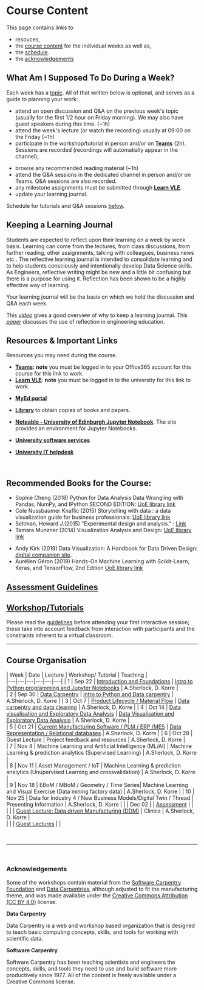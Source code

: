 
# Course Content 

This page contains links to 
* resouces, 
* the [course content](#course_organisation) for the individual weeks as well as, 
* the [schedule](#timetable).
* the [acknowledgements](#acknowledgements) 

## What Am I Supposed To Do During a Week? 

Each week has a [topic](#course_organisation). All of that written below is optional, and serves as a guide to planning your work: 

* attend an open discussion and Q&A on the previous week's topic (usually for the first 1/2 hour on Friday morning). We may also have guest speakers during this time. (~1h)
* attend the week's lecture (or watch the recording) usually at 09:00 on the Friday (~1h)
* participate in the workshop/tutorial in person and/or on **[Teams](https://teams.microsoft.com/l/meetup-join/19%3a-aesL4IX5XwKnSO79A5huVLtkWMnWwecRRObf7NBIuM1%40thread.tacv2/1643816881182?context=%7b%22Tid%22%3a%222e9f06b0-1669-4589-8789-10a06934dc61%22%2c%22Oid%22%3a%2269a6ec46-60d9-4c4e-99e5-c8561f10dbfb%22%7d)** (2h). <!--There is a channel for each tutorial group A and B. --> Sessions are recorded (recordings will automatially appear in the channel);
<!--* submit the week's quizzes via Teams and check your answers against the sample solutions (provided after submission) (~1h) -->
* browse any recommended reading material (~1h)
* attend the Q&A sessions in the dedicated channel in person and/or on Teams. Q&A sessions are also recorded.
* any milestone assignments must be submitted through **[Learn VLE](https://www.learn.ed.ac.uk/webapps/blackboard/content/listContentEditable.jsp?content_id=_6867286_1&course_id=_91471_1)**. 
* update your learning journal.

Schedule for tutorials and Q&A sessions [below](#timetable).
<br />

## Keeping a Learning Journal 

Students are expected to reflect upon their learning on a week by week basis. Learning can come from the lectures, from class discussions, from further reading, other assignments, talking with colleagues, business news etc.. The reflective learning journal is intended to consolidate learning and to help students consciously and intentionally develop Data Science skills. As Engineers, reflective writing might be new and a little bit confusing but there is a purpose for using it. Reflection has been shown to be a highly effective way of learning.

Your learning journal will be the basis on which we hold the discussion and Q&A each week.

This *[video](https://youtu.be/b1eEPp5VSIY)* gives a good overview of why to keep a learning journal. This *[paper](files/Integrating_Reflection_-_ASEE_2014_-_Final.pdf)* discusses the use of reflection in engineering education. 

## Resources & Important Links

Resources you may need during the course. 

* **[Teams](https://teams.microsoft.com/l/team/19%3a-aesL4IX5XwKnSO79A5huVLtkWMnWwecRRObf7NBIuM1%40thread.tacv2/conversations?groupId=121ee619-178b-40e5-8506-530415970cd0&tenantId=2e9f06b0-1669-4589-8789-10a06934dc61):** **note** you must be logged in to your Office365 account for this course for this link to work.   
* **[Learn VLE](https://www.learn.ed.ac.uk/webapps/blackboard/content/listContentEditable.jsp?content_id=_6867286_1&course_id=_91471_1)**: **note** you must be logged in to the university for this link to work.
<!-- * **[Book 1-on-1](https://datavisonline.youcanbook.me)**. The booking link will lapse from the end of each week's bookings, AND work again from Tues 14:00 when new bookings are available -->

* **[MyEd portal](https://www.myed.ed.ac.uk)**   
* **[Library](https://discovered.ed.ac.uk)** to obtain copies of books and papers. 

* **[Noteable - University of Edinburgh Jupyter Notebook](https://noteable.edina.ac.uk/launch)**. The site provides an environment for Jupyter Notebooks.  
* **[University software services](https://www.ed.ac.uk/information-services/computing/desktop-personal/software)**
* **[University IT helpdesk](https://www.ed.ac.uk/information-services/help-consultancy/contact-helpline)**

<!-- * **[VisGuides open discussion forum](https://visguides.org/)** about visualisation guidelines  
* **[Books](https://visualinteractivedata.github.io/res-books)** about visualization
* **[Blogs and Collections](https://visualinteractivedata.github.io/res-collections.html)** about visualization. -->
<br />

## Recommended Books for the Course: 

* Sophie Cheng (2018) Python for Data Analysis Data Wrangling with Pandas, NumPy, and IPython SECOND EDITION: [UoE library link](https://discovered.ed.ac.uk/permalink/44UOE_INST/1viuo5v/cdi_askewsholts_vlebooks_9781491957639)
* Cole Nussbaumer Knaflic (2015) Storytelling with data : a data visualization guide for business professionals: [UoE library link](https://discovered.ed.ac.uk/permalink/44UOE_INST/7g3mt6/alma9924023081002466)
* Seltman, Howard J.(2015) "Experimental design and analysis." : [Link](https://core.ac.uk/download/pdf/193254022.pdf)
* Tamara Munzner (2014) Visualization Analysis and Design: [UoE library link](https://discovered.ed.ac.uk/permalink/f/1njkql8/44UOE_ALMA51246510430002466)
<!-- * Alberto Cairo (2013) The Functional Art: An introduction to information graphics and visualization (Voices That Matter): [PDF preview pages](https://ptgmedia.pearsoncmg.com/images/9780321834737/samplepages/0321834739.pdf) &nbsp;|&nbsp; [UoE Library Link &mdash; hard copy](https://discovered.ed.ac.uk/permalink/f/gfso8q/44UOE_ALMA21114830170002466) &nbsp;|&nbsp; [UoE Library Link &mdash; soft copy](https://discovered.ed.ac.uk/permalink/f/gfso8q/44UOE_ALMA51285758880002466) -->
* Andy Kirk (2019) Data Visualization: A Handbook for Data Driven Design: [digital companion site](http://book.visualisingdata.com).
* Aurélien Géron (2019) Hands-On Machine Learning with Scikit-Learn, Keras, and TensorFlow, 2nd Edition [UoE library link](https://ed.primo.exlibrisgroup.com/discovery/fulldisplay?docid=cdi_proquest_ebookcentral_EBC4822582&context=PC&vid=44UOE_INST:44UOE_VU2&lang=en&search_scope=UoE&adaptor=Primo%20Central&tab=Everything&query=any,contains,Hands-On%20Machine%20Learning%20with%20Scikit-Learn,%20Keras,%20and%20TensorFlow,%202nd%20Edition&offset=0) 

## [Assessment Guidelines](assessment.md)

<!-- In addition to the final project, the course has **three** assignments that need to be submitted to pass. Please note you **MUST** submit all [assignments](assessment.md) whether you attend tutorials or not. You must also attempt weekly quizzes. -->

## [Workshop/Tutorials](tutorials.md) 

Please read the [guidelines](tutorials.md) before attending your first interactive session; these take into account feedback from interaction with participants and the constraints inherent to a virtual classroom. 

***


<a name = "course_organisation"></a>
## Course Organisation

|  Week | Date | Lecture | Workshop/ Tutorial  | Teaching  |    
|---|---|---|---|---|---|
| 1 |  Sep 22 | <a href="session-1#lecture">Introduction and Foundations</a> | <a href="session-1#workshop">Intro to Python programming and Jupyter Notebooks</a>  | A.Sherlock, D. Korre  |  
| 2 | Sep 30  | <a href="session-2#lecture">Data Carpentry</a> |  <a href="session-2#workshop">Intro to Python and Data carpentry</a> |  A.Sherlock, D. Korre  | 
| 3 | Oct 7  | <a href="session-3#lecture">Product Lifecycle / Material Flow</a>  |  <a href="session-3#workshop">Data carpentry and data cleaning</a> |  A.Sherlock, D. Korre  |
| 4 | Oct 14  | <a href="session-4#lecture">Data visualisation and Exploratory Data Analysis</a>  | <a href="session-4#workshop">Data Visualisation and Exploratory Data Analysis</a>  |  A.Sherlock, D. Korre  |   
| 5 | Oct 21  | <a href="session-5#lecture">Current Manufacturing Software / PLM / ERP /MES</a>  |  <a href="session-5#workshop">Data Representation / Relational databases</a> |  A.Sherlock, D. Korre  |
| 6 | Oct 28  | Guest Lecture  | Project feedback and resources  | A.Sherlock, D. Korre  |    
| 7 | Nov 4  | Machine Learning and Artificial Intelligence (ML/AI)  | Machine Learning & prediction analytics (Supervised Learning)   | A.Sherlock, D. Korre  |   
| 8 | Nov 11  | Asset Management / IoT  | Machine Learning & prediction analytics (Unupervised Learning and crossvalidation)  | A.Sherlock, D. Korre   |   
| 9 | Nov 18  | EBoM / MBoM / Geometry / Time Series| Machine Learning and Visual Exercise (Data mining factory data)  |  A.Sherlock, D. Korre  | 
| 10 | Nov 25  | Data for Industry 4 / New Business Models/Digital Twin / Thread |  Presenting Information  | A.Sherlock, D. Korre   | 
|  | Dec 02  |   | <a href="assessment">Assessment</a> |  |   
|  |   | <a href="guest">Guest Lecture: Data driven Manufacturing (DDM)</a> |  Clinics  | A.Sherlock, D. Korre   |   
|  |  | [Guest Lectures](guest.md) | |




<p>&nbsp;</p>

***

<!-- <a name = "timetable"></a>
## Timetable

* The same tutorial runs twice a week to have smaller tutorial groups. The groups are A and B in the schedule. At the beginning of the course, you should choose which group you are in. 
* A is running in the mornings, 
* B is running in the evenings (+ Saturday only in week 1) 
* __Please note there is an additional tutorial session during [week 1](../images/timetable_week1_only.png):__
  * T-1: Thurs 10-12:00 (BST)
  * T-2: Sat 09:30-11:30 (BST)
* There are 2 Lecture Q&As per week. They are opportunities for you to ask any question about course content and engage in public discussions with all of the participants. You may attend any or all Q&As. The content of these sessions depends on the participants asking questions. 
* __Note all times are BST__ -->

<!-- 
* Week 1 has a slighly different schedule than the other weeks. 
### Week 1
<img src = "../images/timetable_week1_only.png" alt = "Timetable &ndash; Interactive Sessions" height = "450" / -->

<a name = "timetable"></a>

<!--
### Weeks 1-9
<img src = "../images/timetable-interactive_sessions_copy.png" alt = "Timetable &ndash; Interactive Sessions" height = "450" /> -->

<br />
<a name =  "acknowledgements">

### Acknowledgements

Some of the workshops contain material from the [Software Carpentry Foundation](https://swcarpentry.github.io/) and [Data Carpentries](https://datacarpentry.org/), although adjusted to fit the manufacturing theme, and was made available under the [Creative Commons Attribution (CC BY 4.0)](https://creativecommons.org/licenses/by/4.0/legalcode) license.  

**Data Carpentry**

Data Carpentry is a web and workshop based organization that is designed to teach basic computing concepts, skills, and tools for working with scientific data. 

**Software Carpentry**

Software Carpentry has been teaching scientists and engineers the concepts, skills, and tools they need to use and build software more productively since 1977. All of the content is freely available under a Creative Commons license.




